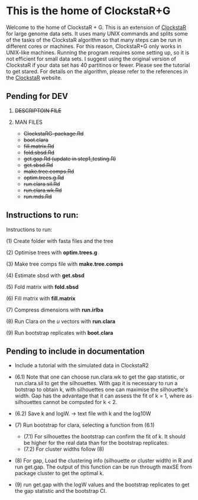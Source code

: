 
This is the home of ClockstaR+G
===============================

Welcome to the home of ClockstaR + G. This is an extension of [ClockstaR](https://github.com/sebastianduchene/ClockstaR) for large genome data sets. It uses many UNIX commands and splits some of the tasks of the ClockstaR algorithm so that many steps can be run in different cores or machines. For this reason, ClockstaR+G only works in UNIX-like machines. Running the program requires some setting up, so it is not efficient for small data sets. I suggest using the original version of ClockstaR if your data set has 40 partitinos or fewer. Please see the tutorial to get stared. For details on the algorithm, please refer to the references in the [ClockstaR](https://github.com/sebastianduchene/ClockstaR) website.








Pending for DEV
--------------

1. ~~DESCRIPTOIN FILE~~

2. MAN FILES
   - ~~ClockstaRG-package.Rd~~
   - ~~boot.clara~~
   - ~~fill.matrix.Rd~~
   - ~~fold.sbsd.Rd~~
   - ~~get.gap.Rd (update in step1_testing.R)~~
   - ~~get.sbsd.Rd~~
   - ~~make.tree.comps.Rd~~
   - ~~optim.trees.g.Rd~~
   - ~~run.clara.sil.Rd~~
   - ~~run.clara.wk.Rd~~
   - ~~run.mds.Rd~~




Instructions to run:
-----------------------------------------------------


Instructions to run:

(1) Create folder with fasta files and the tree

(2) Optimise trees with **optim.trees.g**

(3) Make tree comps file with **make.tree.comps**

(4) Estimate sbsd with **get.sbsd**

(5) Fold matrix with **fold.sbsd**

(6) Fill matrix with **fill.matrix**

(7) Compress dimensions with **run.irlba**

(8) Run Clara on the *u* vectors with **run.clara**

(9) Run bootstrap replicates with **boot.clara**



Pending to include in documentation
------------------------------------

- Include a tutorial with the simulated data in ClockstaR2

- (6.1) Note that one can choose run.clara.wk to get the gap statistic, or run.clara.sil to get the silhouettes. With gap it is necessary to run a botstrap to obtain k, with silhouettes one can maximise the silhouette's width. Gap has the advantage that it can assess the fit of k = 1, where as silhouettes cannot be computed for k < 2.

- (6.2) Save k and logW. -> text file with k and the log10W

- (7) Run bootstrap for clara, selecting a function from (6.1)
    
    - (7.1) For silhouettes the bootstrap can confirm the fit of k. It should be higher for the real data than for the bootstrap replicates.
    - (7.2) For cluster widths follow (8)

- (8) For gap, Load the clustering info (silhouette or cluster width) in R and run get.gap. The output of this function can be run througth maxSE from package cluster to get the optimal k.

- (9) run get.gap with the logW values and the bootstrap replicates to get the gap statistic and the bootstrap CI.


